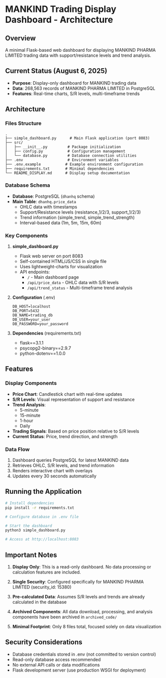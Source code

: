 # MANKIND Trading Display Dashboard - Architecture

## Overview
A minimal Flask-based web dashboard for displaying MANKIND PHARMA LIMITED trading data with support/resistance levels and trend analysis.

## Current Status (August 6, 2025)
- **Purpose**: Display-only dashboard for MANKIND trading data
- **Data**: 268,563 records of MANKIND PHARMA LIMITED in PostgreSQL
- **Features**: Real-time charts, S/R levels, multi-timeframe trends

## Architecture

### Files Structure
```
.
├── simple_dashboard.py      # Main Flask application (port 8083)
├── src/
│   ├── __init__.py         # Package initialization
│   ├── config.py           # Configuration management
│   └── database.py         # Database connection utilities
├── .env                    # Environment variables
├── .env.example           # Example environment configuration
├── requirements.txt       # Minimal dependencies
└── README_DISPLAY.md      # Display setup documentation
```

### Database Schema
- **Database**: PostgreSQL (`dhanhq` schema)
- **Main Table**: `dhanhq.price_data`
  - OHLC data with timestamps
  - Support/Resistance levels (resistance_1/2/3, support_1/2/3)
  - Trend information (simple_trend, simple_trend_strength)
  - Interval-based data (1m, 5m, 15m, 60m)

### Key Components

1. **simple_dashboard.py**
   - Flask web server on port 8083
   - Self-contained HTML/JS/CSS in single file
   - Uses lightweight-charts for visualization
   - API endpoints:
     - `/` - Main dashboard page
     - `/api/price_data` - OHLC data with S/R levels
     - `/api/trend_status` - Multi-timeframe trend analysis

2. **Configuration** (.env)
   ```
   DB_HOST=localhost
   DB_PORT=5432
   DB_NAME=trading_db
   DB_USER=your_user
   DB_PASSWORD=your_password
   ```

3. **Dependencies** (requirements.txt)
   - flask==3.1.1
   - psycopg2-binary==2.9.7
   - python-dotenv==1.0.0

## Features

### Display Components
- **Price Chart**: Candlestick chart with real-time updates
- **S/R Levels**: Visual representation of support and resistance
- **Trend Analysis**: 
  - 5-minute
  - 15-minute
  - 1-hour
  - Daily
- **Trading Signals**: Based on price position relative to S/R levels
- **Current Status**: Price, trend direction, and strength

### Data Flow
1. Dashboard queries PostgreSQL for latest MANKIND data
2. Retrieves OHLC, S/R levels, and trend information
3. Renders interactive chart with overlays
4. Updates every 30 seconds automatically

## Running the Application

```bash
# Install dependencies
pip install -r requirements.txt

# Configure database in .env file

# Start the dashboard
python3 simple_dashboard.py

# Access at http://localhost:8083
```

## Important Notes

1. **Display Only**: This is a read-only dashboard. No data processing or calculation features are included.

2. **Single Security**: Configured specifically for MANKIND PHARMA LIMITED (security_id: 15380)

3. **Pre-calculated Data**: Assumes S/R levels and trends are already calculated in the database

4. **Archived Components**: All data download, processing, and analysis components have been archived in `archived_code/`

5. **Minimal Footprint**: Only 8 files total, focused solely on data visualization

## Security Considerations
- Database credentials stored in .env (not committed to version control)
- Read-only database access recommended
- No external API calls or data modifications
- Flask development server (use production WSGI for deployment)